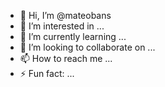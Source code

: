 - 👋 Hi, I’m @mateobans
- 👀 I’m interested in ...
- 🌱 I’m currently learning ...
- 💞️ I’m looking to collaborate on ...
- 📫 How to reach me ...
- ⚡ Fun fact: ...

<!---
mateobans/mateobans is a ✨ special ✨ repository because its `README.md` (this file) appears on your GitHub profile.
You can click the Preview link to take a look at your changes.
--->
